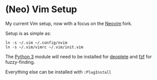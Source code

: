# (Neo) Vim Setup

My current Vim setup, now with a focus on the [Neovim](https://neovim.io) fork.

Setup is as simple as:

    ln -s ~/.vim ~/.config/nvim
    ln -s ~/.vim/vimrc ~/.vim/init.vim

The [Python 3](https://neovim.io/doc/user/nvim_python.html) module will need to be installed for [deoplete](https://github.com/Shougo/deoplete.nvim) and [fzf](https://github.com/junegunn/fzf) for fuzzy-finding.

Everything else can be installed with `:PlugInstall`
